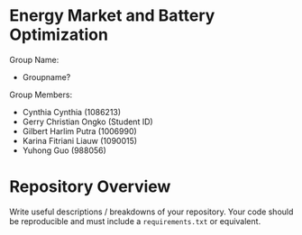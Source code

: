 # Energy Market and Battery Optimization
Group Name:  
- Groupname?

Group Members:  
- Cynthia Cynthia (1086213)
- Gerry Christian Ongko (Student ID)
- Gilbert Harlim Putra (1006990)
- Karina Fitriani Liauw (1090015)
- Yuhong Guo (988056)


# Repository Overview
Write useful descriptions / breakdowns of your repository. Your code should be reproducible and must include a `requirements.txt` or equivalent. 
